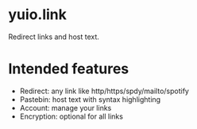 yuio.link
=========
Redirect links and host text.

Intended features
=================
* Redirect: any link like http/https/spdy/mailto/spotify
* Pastebin: host text with syntax highlighting
* Account: manage your links
* Encryption: optional for all links
